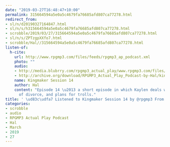 ```yaml
---
date: "2019-03-27T16:48:47+10:00"
permalink: 315664594a5e0a5c4679fa76685afd807ca77278.html
redirect_from:
- sl/n/d20190327164847.html
- sl/n/s/h315664594a5e0a5c4679fa76685afd807ca77278.html
- scrobble/2019/03/27/315664594a5e0a5c4679fa76685afd807ca77278.html
- sl/n/s/ZPTzgpXXfo7.html
- scrobble/Hal//315664594a5e0a5c4679fa76685afd807ca77278.html
listen-of:
  h-cite:
    url: http://www.rpgmp3.com/files/feeds/rpgmp3_ap_podcast.xml
    photo: ""
    audio:
    - http://media.blubrry.com/rpgmp3_actual_play/www.rpgmp3.com/files/game_recordings/Sugar_Fuelled_Gamers/kingmaker_session_14.mp3
    - http://archive.org/download/RPGMP3_Actual_Play_Podcast-by-Hal/kingmaker_session_14.mp3
    name: Kingmaker Session 14
    author: Hal
    content: "Episode 14 \u2013 a short episode in which Kaylen deals with an outbreak
      of divorce, and plans for trolls."
title: ' \ud83c\udfa7 Listened to Kingmaker Session 14 by @rpgmp3 From #RPGMP3ActualPlayPodcast'
categories:
- scrobble
- audio
- RPGMP3 Actual Play Podcast
- Hal
- March
- 2019
- 27
---
```

